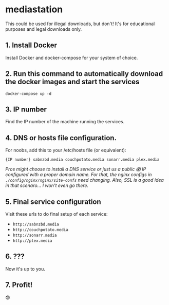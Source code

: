 # mediastation
This could be used for illegal downloads, but don't! It's for educational purposes and legal downloads only.

## 1. Install Docker

Install Docker and docker-compose for your system of choice.

## 2. Run this command to automatically download the docker images and start the services

```
docker-compose up -d
```

## 3. IP number
Find the IP number of the machine running the services.

## 4. DNS or hosts file configuration.
For noobs, add this to your /etc/hosts file (or equivalent):
```
{IP number} sabnzbd.media couchpotato.media sonarr.media plex.media
```
_Pros might choose to install a DNS service or just us a public 😱 IP configured with a proper domain name. For that, the nginx configs in `./config/nginx/nginx/site-confs` need changing. Also, SSL is a good idea in that scenaro... I won't even go there._

## 5. Final service configuration

Visit these urls to do final setup of each service:
* `http://sabnzbd.media`
* `http://couchpotato.media`
* `http://sonarr.media`
* `http://plex.media`

## 6. ???
Now it's up to you.

## 7. Profit!
😎
